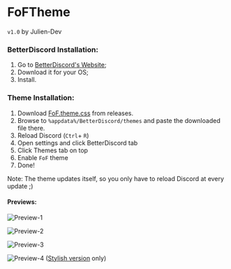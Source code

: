 # FoFTheme

`v1.0` by Julien-Dev

### BetterDiscord Installation:

1. Go to [BetterDiscord's Website](http://betterdiscord.net);
2. Download it for your OS;
3. Install.

### Theme Installation:

1. Download [FoF.theme.css](https://friends-of-future/FoF.theme.css) from releases.
2. Browse to `%appdata%/BetterDiscord/themes` and paste the downloaded file there.
3. Reload Discord (`Ctrl`+ `R`)
4. Open settings and click BetterDiscord tab
5. Click Themes tab on top
6. Enable `FoF` theme
7. Done!

Note: The theme updates itself, so you only have to reload Discord at every update ;)

#### **Previews:**
![Preview-1](http://nirewen.s-ul.eu/gX0Z18Q2.png)

![Preview-2](http://nirewen.s-ul.eu/Iev6Ieax.png)

![Preview-3](http://nirewen.s-ul.eu/37zYRkYx.png)

![Preview-4](http://nirewen.s-ul.eu/cl07P761.png)
([Stylish version](https://userstyles.org/styles/126680/discordify) only)
